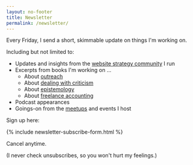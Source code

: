 ```yaml
---
layout: no-footer
title: Newsletter
permalink: /newsletter/
---
```


Every Friday, I send a short, skimmable update on things I'm working on.

Including but not limited to:

- Updates and insights from the [website strategy community](https://web.yourwebsitesucks.fyi/) I run
- Excerpts from books I'm working on ...
  - About [outreach](/long-game-outreach-manifesto)
  - About [dealing with criticism](/someone-will-hate-it)
  - About [epistemology](/we-dont-know-shit)
  - About [freelance accounting](/you-have-to-learn-accounting-sorry)
- Podcast appearances
- Goings-on from the [meetups](/clubs) and events I host

Sign up here:

{% include newsletter-subscribe-form.html %}

Cancel anytime.

(I never check unsubscribes, so you won't hurt my feelings.)
